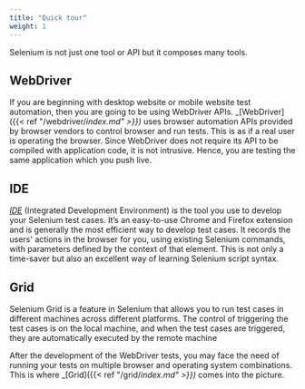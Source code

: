 ```yaml
---
title: "Quick tour"
weight: 1
---
```


Selenium is not just one tool or API
but it composes many tools.

## WebDriver

If you are beginning with desktop website or mobile website test automation, then you
are going to be using WebDriver APIs. _[WebDriver]({{< ref "/webdriver/_index.md" >}})_ 
uses browser automation APIs provided by browser vendors to control browser and
run tests. This is as if a real user is operating the browser. Since
WebDriver does not require its API to be compiled with application
code, it is not intrusive. Hence, you are testing the
same application which you push live.


## IDE

_[IDE](https://selenium.dev/selenium-ide)_ (Integrated Development Environment) 
is the tool you use to develop your Selenium test cases. It’s an easy-to-use Chrome 
and Firefox extension and is generally the most efficient way to develop 
test cases. It records the users' actions in the browser for you, using 
existing Selenium commands, with parameters defined by the context of 
that element. This is not only a time-saver but also an excellent way 
of learning Selenium script syntax.

## Grid
Selenium Grid is a feature in Selenium that allows you to run test cases in different machines across different platforms. The control of triggering the test cases is on the local machine, and when the test cases are triggered, they are automatically executed by the remote machine

After the development of the WebDriver tests, you may face the need of
running your tests on multiple browser and operating system combinations.
This is where _[Grid]({{< ref "/grid/_index.md" >}})_ comes into the picture.
